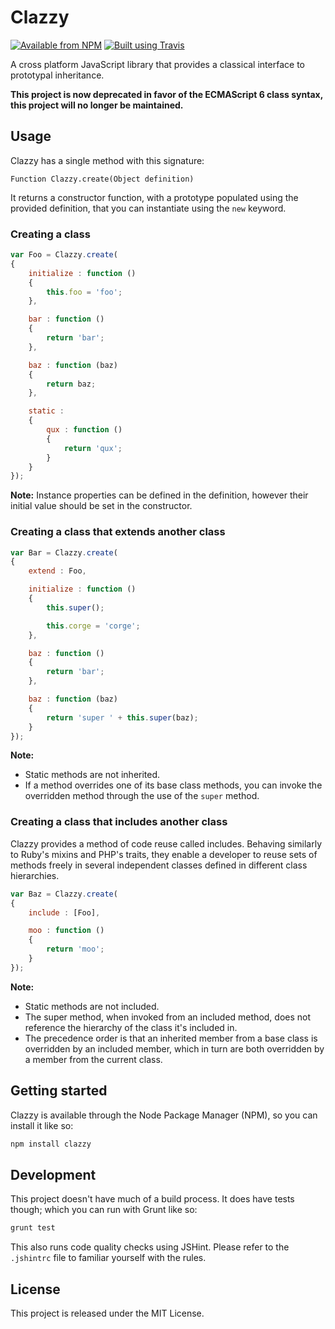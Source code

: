 # Clazzy

[![Available from NPM](https://img.shields.io/npm/v/clazzy.svg?maxAge=900)](https://www.npmjs.com/package/clazzy)
[![Built using Travis](https://img.shields.io/travis/lsphillips/Clazzy/master.svg?maxAge=900)](https://travis-ci.org/lsphillips/Clazzy)

A cross platform JavaScript library that provides a classical interface to prototypal inheritance.

**This project is now deprecated in favor of the ECMAScript 6 class syntax, this project will no longer be maintained.**

## Usage

Clazzy has a single method with this signature:

```
Function Clazzy.create(Object definition)
```

It returns a constructor function, with a prototype populated using the provided definition, that you can instantiate using the `new` keyword.

### Creating a class

``` js
var Foo = Clazzy.create(
{
	initialize : function ()
	{
		this.foo = 'foo';
	},

	bar : function ()
	{
		return 'bar';
	},

	baz : function (baz)
	{
		return baz;
	},

	static :
	{
		qux : function ()
		{
			return 'qux';
		}
	}
});
```

**Note:** Instance properties can be defined in the definition, however their initial value should be set in the constructor.

### Creating a class that extends another class

``` js
var Bar = Clazzy.create(
{
	extend : Foo,

	initialize : function ()
	{
		this.super();

		this.corge = 'corge';
	},

	baz : function ()
	{
		return 'bar';
	},

	baz : function (baz)
	{
		return 'super ' + this.super(baz);
	}
});
```

**Note:**

* Static methods are not inherited.
* If a method overrides one of its base class methods, you can invoke the overridden method through the use of the `super` method.

### Creating a class that includes another class

Clazzy provides a method of code reuse called includes. Behaving similarly to Ruby's mixins and PHP's traits, they enable a developer to reuse sets of methods freely in several independent classes defined in different class hierarchies.

``` js
var Baz = Clazzy.create(
{
	include : [Foo],

	moo : function ()
	{
		return 'moo';
	}
});
```

**Note:**

* Static methods are not included.
* The super method, when invoked from an included method, does not reference the hierarchy of the class it's included in.
* The precedence order is that an inherited member from a base class is overridden by an included member, which in turn are both overridden by a member from the current class.

## Getting started

Clazzy is available through the Node Package Manager (NPM), so you can install it like so:

``` sh
npm install clazzy
```

## Development

This project doesn't have much of a build process. It does have tests though; which you can run with Grunt like so:

``` sh
grunt test
```

This also runs code quality checks using JSHint. Please refer to the `.jshintrc` file to familiar yourself with the rules.

## License

This project is released under the MIT License.
